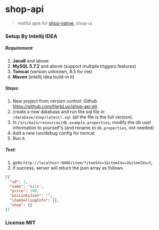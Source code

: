 # shop-api

> restful apis for [shop-native](https://github.com/HerbLuo/shop-native), 
shop-ui.

### Setup By Intellij IDEA

##### Requirement
1. __Java8__ and above
2. __MySQL 5.7.2__ and above (support multiple triggers features)
3. __Tomcat__ (version unknown, 8.5 for me)
4. __Maven__ (intellij idea build-in it)

##### Steps:
1. New project from version control: Github
https://github.com/HerbLuo/shop-api.git.
2. create a new database and run the sql file in `/database/shop(latest).sql` 
(all the file is the full version).
3. In `/src/main/resources/db.example.properties`, 
modify the db user information to yourself's (and rename to `db.properties`, not needed)
4. Add a new run/debug config for tomcat.
5. Run it.

##### Test:
1. goto `http://localhost:8080/item/?itemIds=1&itemIds=2&itemIds=5`,
2. if success, server will return the json array as follows
```json
[{
  "id": 1,
  "name": "milk",
  "price": 100,
  "picLinksJson": "",
  "itemSellingInfo": {},
  "shop": {}
}]
```

### License MIT
